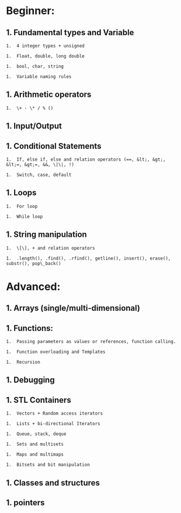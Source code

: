# Beginner:

## 1.  Fundamental types and Variable

    1.  4 integer types + unsigned

    1.  Float, double, long double

    1.  bool, char, string

    1.  Variable naming rules

## 1.  Arithmetic operators

    1.  \+ - \* / % ()

## 1.  Input/Output

## 1.  Conditional Statements

    1.  If, else if, else and relation operators (==, &lt;, &gt;,
    &lt;=, &gt;=, &&, \|\|, !)

    1.  Switch, case, default

## 1.  Loops

    1.  For loop

    1.  While loop

## 1.  String manipulation

    1.  \[\], + and relation operators

    1.  .length(), .find(), .rfind(), getline(), insert(), erase(),
    substr(), pop\_back()

# Advanced:

## 1.  Arrays (single/multi-dimensional)

## 1.  Functions:

    1.  Passing parameters as values or references, function calling.

    1.  Function overloading and Templates

    1.  Recursion

## 1.  Debugging

## 1.  STL Containers

    1.  Vectors + Random access iterators

    1.  Lists + bi-directional Iterators

    1.  Queue, stack, deque

    1.  Sets and multisets

    1.  Maps and multimaps

    1.  Bitsets and bit manipulation

## 1.  Classes and structures

## 1.  pointers
